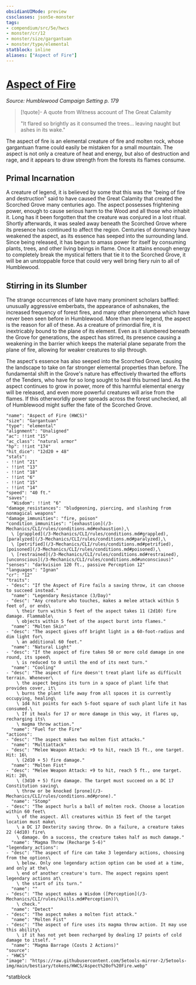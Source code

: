 ```yaml
---
obsidianUIMode: preview
cssclasses: json5e-monster
tags:
- compendium/src/5e/hwcs
- monster/cr/12
- monster/size/gargantuan
- monster/type/elemental
statblock: inline
aliases: ["Aspect of Fire"]
---
```

# [Aspect of Fire](3-Mechanics/CLI/bestiary/elemental/aspect-of-fire-hwcs.md)
*Source: Humblewood Campaign Setting p. 179*  

> [!quote]- A quote from Witness account of The Great Calamity  
> 
> "It flared so brightly as it consumed the trees... leaving naught but ashes in its wake."

The aspect of fire is an elemental creature of fire and molten rock, whose gargantuan frame could easily be mistaken for a small mountain. The aspect is not only a creature of heat and energy, but also of destruction and rage, and it appears to draw strength from the forests its flames consume.

## Primal Incarnation

A creature of legend, it is believed by some that this was the "being of fire and destruction" said to have caused the Great Calamity that created the Scorched Grove many centuries ago. The aspect possesses frightening power, enough to cause serious harm to the Wood and all those who inhabit it. Long has it been forgotten that the creature was conjured in a lost ritual. Shortly afterwards, it was sealed away beneath the Scorched Grove where its presence has continued to affect the region. Centuries of dormancy have weakened the aspect, as its essence has seeped into the surrounding land. Since being released, it has begun to amass power for itself by consuming plants, trees, and other living beings in flame. Once it attains enough energy to completely break the mystical fetters that tie it to the Scorched Grove, it will be an unstoppable force that could very well bring fiery ruin to all of Humblewood.

## Stirring in its Slumber

The strange occurrences of late have many prominent scholars baffled: unusually aggressive emberbats, the appearance of ashsnakes, the increased frequency of forest fires, and many other phenomena which have never been seen before in Humblewood. More than mere legend, the aspect is the reason for all of these. As a creature of primordial fire, it is inextricably bound to the plane of its element. Even as it slumbered beneath the Grove for generations, the aspect has stirred, its presence causing a weakening in the barrier which keeps the material plane separate from the plane of fire, allowing for weaker creatures to slip through.

The aspect's essence has also seeped into the Scorched Grove, causing the landscape to take on far stronger elemental properties than before. The fundamental shift in the Grove's nature has effectively thwarted the efforts of the Tenders, who have for so long sought to heal this burned land. As the aspect continues to grow in power, more of this harmful elemental energy will be released, and even more powerful creatures will arise from the flames. If this otherworldly power spreads across the forest unchecked, all of Humblewood might suffer the fate of the Scorched Grove.

```statblock
"name": "Aspect of Fire (HWCS)"
"size": "Gargantuan"
"type": "elemental"
"alignment": "Unaligned"
"ac": !!int "15"
"ac_class": "natural armor"
"hp": !!int "174"
"hit_dice": "12d20 + 48"
"stats":
- !!int "21"
- !!int "13"
- !!int "18"
- !!int "6"
- !!int "15"
- !!int "14"
"speed": "40 ft."
"saves":
  "Wisdom": !!int "6"
"damage_resistances": "bludgeoning, piercing, and slashing from nonmagical weapons"
"damage_immunities": "fire, poison"
"condition_immunities": "[exhaustion](/3-Mechanics/CLI/rules/conditions.md#exhaustion),\
  \ [grappled](/3-Mechanics/CLI/rules/conditions.md#grappled), [paralyzed](/3-Mechanics/CLI/rules/conditions.md#paralyzed),\
  \ [petrified](/3-Mechanics/CLI/rules/conditions.md#petrified), [poisoned](/3-Mechanics/CLI/rules/conditions.md#poisoned),\
  \ [restrained](/3-Mechanics/CLI/rules/conditions.md#restrained), [unconscious](/3-Mechanics/CLI/rules/conditions.md#unconscious)"
"senses": "darkvision 120 ft., passive Perception 12"
"languages": "Ignan"
"cr": "12"
"traits":
- "desc": "If the Aspect of Fire fails a saving throw, it can choose to succeed instead."
  "name": "Legendary Resistance (3/Day)"
- "desc": "Any creature who touches, makes a melee attack within 5 feet of, or ends\
    \ their turn within 5 feet of the aspect takes 11 (2d10) fire damage. Flammable\
    \ objects within 5 feet of the aspect burst into flames."
  "name": "Molten Skin"
- "desc": "The aspect gives off bright light in a 60-foot-radius and dim light for\
    \ an additional 60 feet."
  "name": "Natural Light"
- "desc": "If the aspect of fire takes 50 or more cold damage in one round, its speed\
    \ is reduced to 0 until the end of its next turn."
  "name": "Cooling"
- "desc": "The aspect of fire doesn't treat plant life as difficult terrain. Whenever\
    \ the aspect begins its turn in a space of plant life that provides cover, it\
    \ burns the plant life away from all spaces it is currently occupying, healing\
    \ 1d4 hit points for each 5-foot square of such plant life it has consumed.\
    \ If it heals for 17 or more damage in this way, it flares up, recharging its\
    \ magma throw action."
  "name": "Fuel for the Fire"
"actions":
- "desc": "The aspect makes two molten fist attacks."
  "name": "Multiattack"
- "desc": "Melee Weapon Attack: +9 to hit, reach 15 ft., one target. Hit: 16\
    \ (2d10 + 5) fire damage."
  "name": "Molten Fist"
- "desc": "Melee Weapon Attack: +9 to hit, reach 5 ft., one target. Hit: 20\
    \ (3d10 + 5) fire damage. The target must succeed on a DC 17 Constitution saving\
    \ throw or be knocked [prone](/3-Mechanics/CLI/rules/conditions.md#prone)."
  "name": "Stomp"
- "desc": "The aspect hurls a ball of molten rock. Choose a location within 60 feet\
    \ of the aspect. All creatures within 15 feet of the target location must make\
    \ a DC 17 Dexterity saving throw. On a failure, a creature takes 22 (4d10) fire\
    \ damage. On a success, the creature takes half as much damage."
  "name": "Magma Throw (Recharge 5-6)"
"legendary_actions":
- "desc": "The aspect of fire can take 3 legendary actions, choosing from the options\
    \ below. Only one legendary action option can be used at a time, and only at the\
    \ end of another creature's turn. The aspect regains spent legendary actions at\
    \ the start of its turn."
  "name": ""
- "desc": "The aspect makes a Wisdom ([Perception](/3-Mechanics/CLI/rules/skills.md#Perception))\
    \ check."
  "name": "Detect"
- "desc": "The aspect makes a molten fist attack."
  "name": "Molten Fist"
- "desc": "The aspect of fire uses its magma throw action. It may use this ability\
    \ if it has not yet been recharged by dealing 17 points of cold damage to itself. "
  "name": "Magma Barrage (Costs 2 Actions)"
"source":
- "HWCS"
"image": "https://raw.githubusercontent.com/5etools-mirror-2/5etools-img/main/bestiary/tokens/HWCS/Aspect%20of%20Fire.webp"
```
^statblock